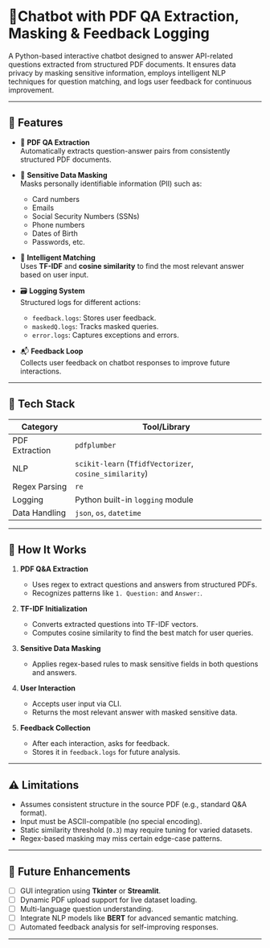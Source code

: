 # 🔐Chatbot with PDF QA Extraction, Masking & Feedback Logging

A Python-based interactive chatbot designed to answer API-related questions extracted from structured PDF documents. It ensures data privacy by masking sensitive information, employs intelligent NLP techniques for question matching, and logs user feedback for continuous improvement.

---

## 🚀 Features

- 📄 **PDF QA Extraction**  
  Automatically extracts question-answer pairs from consistently structured PDF documents.

- 🔐 **Sensitive Data Masking**  
  Masks personally identifiable information (PII) such as:
  - Card numbers
  - Emails
  - Social Security Numbers (SSNs)
  - Phone numbers
  - Dates of Birth
  - Passwords, etc.

- 🤖 **Intelligent Matching**  
  Uses **TF-IDF** and **cosine similarity** to find the most relevant answer based on user input.

- 🗃 **Logging System**  
  Structured logs for different actions:
  - `feedback.logs`: Stores user feedback.
  - `maskedQ.logs`: Tracks masked queries.
  - `error.logs`: Captures exceptions and errors.

- 📬 **Feedback Loop**  
  Collects user feedback on chatbot responses to improve future interactions.

---

## 🧰 Tech Stack

| Category         | Tool/Library                             |
|------------------|-------------------------------------------|
| PDF Extraction   | `pdfplumber`                              |
| NLP              | `scikit-learn` (`TfidfVectorizer`, `cosine_similarity`) |
| Regex Parsing    | `re`                                      |
| Logging          | Python built-in `logging` module          |
| Data Handling    | `json`, `os`, `datetime`                  |

---

## 🧠 How It Works

1. **PDF Q&A Extraction**  
   - Uses regex to extract questions and answers from structured PDFs.
   - Recognizes patterns like `1. Question:` and `Answer:`.

2. **TF-IDF Initialization**  
   - Converts extracted questions into TF-IDF vectors.
   - Computes cosine similarity to find the best match for user queries.

3. **Sensitive Data Masking**  
   - Applies regex-based rules to mask sensitive fields in both questions and answers.

4. **User Interaction**  
   - Accepts user input via CLI.
   - Returns the most relevant answer with masked sensitive data.

5. **Feedback Collection**  
   - After each interaction, asks for feedback.
   - Stores it in `feedback.logs` for future analysis.

---

## ⚠️ Limitations

- Assumes consistent structure in the source PDF (e.g., standard Q&A format).
- Input must be ASCII-compatible (no special encoding).
- Static similarity threshold (`0.3`) may require tuning for varied datasets.
- Regex-based masking may miss certain edge-case patterns.

---

## 🌱 Future Enhancements

- [ ] GUI integration using **Tkinter** or **Streamlit**.
- [ ] Dynamic PDF upload support for live dataset loading.
- [ ] Multi-language question understanding.
- [ ] Integrate NLP models like **BERT** for advanced semantic matching.
- [ ] Automated feedback analysis for self-improving responses.

---
